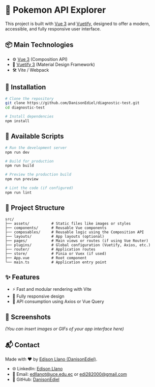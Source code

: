 
# 🌟 Pokemon API Explorer

This project is built with [Vue 3](https://vuejs.org/) and [Vuetify](https://next.vuetifyjs.com/), designed to offer a modern, accessible, and fully responsive user interface.

## 📦 Main Technologies

- ⚙️ [Vue 3](https://vuejs.org/) (Composition API)
- 🎨 [Vuetify 3](https://next.vuetifyjs.com/) (Material Design Framework)
- 🛠️ Vite / Webpack

## 🚀 Installation

```bash
# Clone the repository
git clone https://github.com/DanisonEdiel/diagnostic-test.git
cd diagnostic-test

# Install dependencies
npm install
```

## 🧪 Available Scripts

```bash
# Run the development server
npm run dev

# Build for production
npm run build

# Preview the production build
npm run preview

# Lint the code (if configured)
npm run lint
```

## 📁 Project Structure

```
src/
├── assets/          # Static files like images or styles
├── components/      # Reusable Vue components
├── composables/     # Reusable logic using the Composition API
├── layouts/         # App layouts (optional)
├── pages/           # Main views or routes (if using Vue Router)
├── plugins/         # Global configuration (Vuetify, Axios, etc.)
├── router/          # Application routes
├── store/           # Pinia or Vuex (if used)
├── App.vue          # Root component
└── main.ts          # Application entry point
```

## ✨ Features

- ⚡ Fast and modular rendering with Vite
- 📱 Fully responsive design
- 📡 API consumption using Axios or Vue Query

## 📸 Screenshots

*(You can insert images or GIFs of your app interface here)*


## 📬 Contact

Made with ❤️ by [Edison Llano (DanisonEdiel)](https://github.com/DanisonEdiel).

- 🌐 LinkedIn: [Edison Llano](https://www.linkedin.com/in/edison-daniel-llano-tapia-3859aa260/)
- 📧 Email: edllanot@uce.edu.ec or edi282000@gmail.com
- 🐙 GitHub: [DanisonEdiel](https://github.com/DanisonEdiel)
